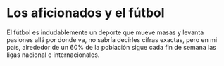 # Los aficionados y el fútbol

El fútbol es indudablemente un deporte que mueve masas y levanta pasiones allá por donde va,
no sabría decirles cifras exactas, pero en mi país, alrededor de un 60% de la población sigue 
cada fin de semana las ligas nacional e internacionales. 



